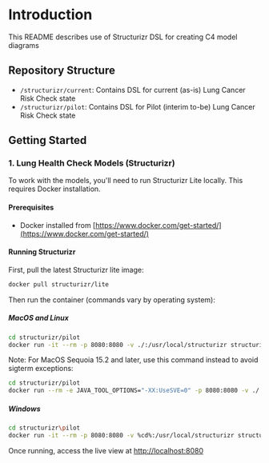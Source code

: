 # Introduction

This README describes use of Structurizr DSL for creating C4 model diagrams

## Repository Structure

- `/structurizr/current`: Contains DSL for current (as-is) Lung Cancer Risk Check state
- `/structurizr/pilot`: Contains DSL for Pilot (interim to-be) Lung Cancer Risk Check state

## Getting Started

### 1. Lung Health Check Models (Structurizr)

To work with the models, you'll need to run Structurizr Lite locally. This requires Docker installation.

#### Prerequisites

- Docker installed from [https://www.docker.com/get-started/](https://www.docker.com/get-started/)

#### Running Structurizr

First, pull the latest Structurizr lite image:

```bash
docker pull structurizr/lite
```

Then run the container (commands vary by operating system):

##### MacOS and Linux

```bash
cd structurizr/pilot
docker run -it --rm -p 8080:8080 -v ./:/usr/local/structurizr structurizr/lite
```

Note: For MacOS Sequoia 15.2 and later, use this command instead to avoid sigterm exceptions:

```bash
cd structurizr/pilot
docker run --rm -e JAVA_TOOL_OPTIONS="-XX:UseSVE=0" -p 8080:8080 -v ./:/usr/local/structurizr structurizr/lite
```

##### Windows

```bash
cd structurizr\pilot
docker run -it --rm -p 8080:8080 -v %cd%:/usr/local/structurizr structurizr/lite
```

Once running, access the live view at [http://localhost:8080](http://localhost:8080)
